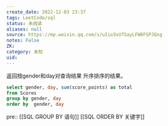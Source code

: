 ```yaml
---
create_date: 2022-12-03 23:37
tags: LeetCode/sql
status: 未阅读 
aliases: null
source: https://mp.weixin.qq.com/s/uIio3vU7SayLFW8FSPJQxg
notes: False
ZK: 
category: 未知
uid: 
---
```


返回按gender和day对查询结果 升序排序的结果。

```sql
select gender, day, sum(score_points) as total
from Scores
group by gender, day
order by  gender, day
```

pre:: [[SQL GROUP BY 语句]] [[SQL ORDER BY 关键字]]


